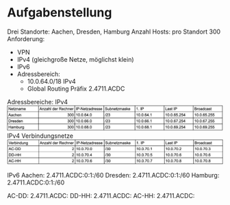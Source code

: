 # Aufgabenstellung
Drei Standorte: Aachen, Dresden, Hamburg
Anzahl Hosts: pro Standort 300
Anforderung: 
- VPN
- IPv4 (gleichgroße Netze, möglichst klein)
- IPv6
- Adressbereich: 
    - 10.0.64.0/18 IPv4
    - Global Routing Präfix 2.4711.ACDC

Adressbereiche:
IPv4
![image](./Subnetz.png "Subnetz")
IPv4 Verbindungsnetze
![image](./Subnetz2.png "Subnetz")

IPv6
Aachen: 2.4711.ACDC:0:1:/60
Dresden: 2.4711.ACDC:0:1:/60
Hamburg: 2.4711.ACDC:0:1:/60

AC-DD: 2.4711.ACDC:
DD-HH: 2.4711.ACDC:
AC-HH: 2.4711.ACDC:












